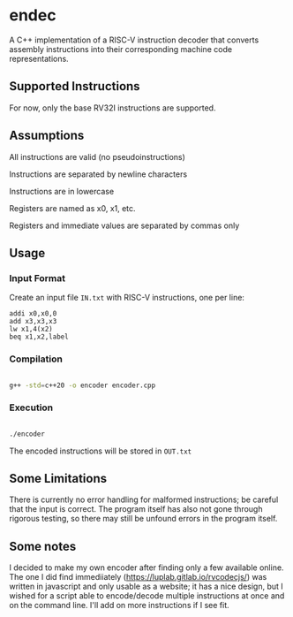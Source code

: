 # endec

A C++ implementation of a RISC-V instruction decoder that converts assembly instructions into their corresponding machine code representations.

## Supported Instructions

For now, only the base RV32I instructions are supported.

## Assumptions

All instructions are valid (no pseudoinstructions)

Instructions are separated by newline characters

Instructions are in lowercase

Registers are named as x0, x1, etc.

Registers and immediate values are separated by commas only

## Usage

### Input Format

Create an input file `IN.txt` with RISC-V instructions, one per line:


```assembly
addi x0,x0,0
add x3,x3,x3
lw x1,4(x2)
beq x1,x2,label
```

### Compilation

```bash

g++ -std=c++20 -o encoder encoder.cpp
```

### Execution

```bash

./encoder
```

The encoded instructions will be stored in `OUT.txt`


## Some Limitations

There is currently no error handling for malformed instructions; be careful that the input is correct.
The program itself has also not gone through rigorous testing, so there may still be unfound errors in the program itself.

## Some notes

I decided to make my own encoder after finding only a few available online. The one I did find immediiately (https://luplab.gitlab.io/rvcodecjs/) was written in javascript and only usable as a website; it has a nice design, but I wished for a script able to encode/decode multiple instructions at once and on the command line. I'll add on more instructions if I see fit.